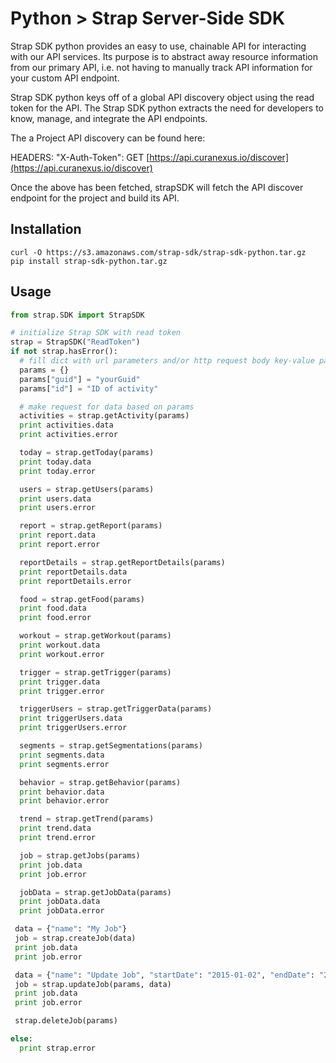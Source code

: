 # Python > Strap Server-Side SDK
Strap SDK python provides an easy to use, chainable API for interacting with our API services. Its purpose is to abstract away resource information from our primary API, i.e. not having to manually track API information for your custom API endpoint.

Strap SDK python keys off of a global API discovery object using the read token for the API. The Strap SDK python extracts the need for developers to know, manage, and integrate the API endpoints.

The a Project API discovery can be found here:

HEADERS: "X-Auth-Token": GET [https://api.curanexus.io/discover](https://api.curanexus.io/discover)

Once the above has been fetched, strapSDK will fetch the API discover endpoint for the project and build its API.

## Installation

```
curl -O https://s3.amazonaws.com/strap-sdk/strap-sdk-python.tar.gz
pip install strap-sdk-python.tar.gz
```

## Usage

```python
from strap.SDK import StrapSDK

# initialize Strap SDK with read token
strap = StrapSDK("ReadToken")
if not strap.hasError():
  # fill dict with url parameters and/or http request body key-value pairs
  params = {}
  params["guid"] = "yourGuid"
  params["id"] = "ID of activity"

  # make request for data based on params
  activities = strap.getActivity(params)
  print activities.data
  print activities.error

  today = strap.getToday(params)
  print today.data
  print today.error

  users = strap.getUsers(params)
  print users.data
  print users.error

  report = strap.getReport(params)
  print report.data
  print report.error

  reportDetails = strap.getReportDetails(params)
  print reportDetails.data
  print reportDetails.error

  food = strap.getFood(params)
  print food.data
  print food.error

  workout = strap.getWorkout(params)
  print workout.data
  print workout.error

  trigger = strap.getTrigger(params)
  print trigger.data
  print trigger.error

  triggerUsers = strap.getTriggerData(params)
  print triggerUsers.data
  print triggerUsers.error

  segments = strap.getSegmentations(params)
  print segments.data
  print segments.error

  behavior = strap.getBehavior(params)
  print behavior.data
  print behavior.error

  trend = strap.getTrend(params)
  print trend.data
  print trend.error

  job = strap.getJobs(params)
  print job.data
  print job.error

  jobData = strap.getJobData(params)
  print jobData.data
  print jobData.error

 data = {"name": "My Job"}
 job = strap.createJob(data)
 print job.data
 print job.error

 data = {"name": "Update Job", "startDate": "2015-01-02", "endDate": "2015-06-30"}
 job = strap.updateJob(params, data)
 print job.data
 print job.error

 strap.deleteJob(params)

else:
  print strap.error
```
